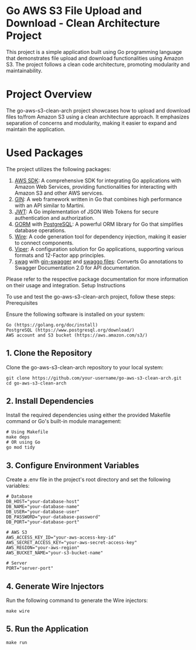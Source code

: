 # Go AWS S3 File Upload and Download - Clean Architecture Project
This project is a simple application built using Go programming language that demonstrates file upload and download functionalities using Amazon S3. The project follows a clean code architecture, promoting modularity and maintainability.

# Project Overview
The go-aws-s3-clean-arch project showcases how to upload and download files to/from Amazon S3 using a clean architecture approach. It emphasizes separation of concerns and modularity, making it easier to expand and maintain the application.

# Used Packages
The project utilizes the following packages:
1. [AWS SDK](https://github.com/aws/aws-sdk-go): A comprehensive SDK for integrating Go applications with Amazon Web Services, providing functionalities for interacting with Amazon S3 and other AWS services.
2. [GIN](github.com/gin-gonic/gin): A web framework written in Go that combines high performance with an API similar to Martini.
3. [JWT](github.com/golang-jwt/jwt): A Go implementation of JSON Web Tokens for secure authentication and authorization.
4. [GORM](https://gorm.io/index.html) with [PostgreSQL](https://gorm.io/docs/connecting_to_the_database.html#PostgreSQL): A powerful ORM library for Go that simplifies database operations.
5. [Wire](https://github.com/google/wire): A code generation tool for dependency injection, making it easier to connect components.
6. [Viper](https://github.com/spf13/viper): A configuration solution for Go applications, supporting various formats and 12-Factor app principles.
7. [swag](https://github.com/swaggo/swag) with [gin-swagger](https://github.com/swaggo/gin-swagger) and [swaggo files](github.com/swaggo/files): Converts Go annotations to Swagger Documentation 2.0 for API documentation.

Please refer to the respective package documentation for more information on their usage and integration.
Setup Instructions

To use and test the go-aws-s3-clean-arch project, follow these steps:
Prerequisites

Ensure the following software is installed on your system:

    Go (https://golang.org/doc/install)
    PostgreSQL (https://www.postgresql.org/download/)
    AWS account and S3 bucket (https://aws.amazon.com/s3/)

## 1. Clone the Repository

Clone the go-aws-s3-clean-arch repository to your local system:
```
git clone https://github.com/your-username/go-aws-s3-clean-arch.git
cd go-aws-s3-clean-arch
```
## 2. Install Dependencies

Install the required dependencies using either the provided Makefile command or Go's built-in module management:

```
# Using Makefile
make deps
# OR using Go
go mod tidy
```
## 3. Configure Environment Variables

Create a .env file in the project's root directory and set the following variables:
```.env
# Database
DB_HOST="your-database-host"
DB_NAME="your-database-name"
DB_USER="your-database-user"
DB_PASSWORD="your-database-password"
DB_PORT="your-database-port"

# AWS S3
AWS_ACCESS_KEY_ID="your-aws-access-key-id"
AWS_SECRET_ACCESS_KEY="your-aws-secret-access-key"
AWS_REGION="your-aws-region"
AWS_BUCKET_NAME="your-s3-bucket-name"

# Server
PORT="server-port"
```
## 4. Generate Wire Injectors

Run the following command to generate the Wire injectors:
```
make wire
```
## 5. Run the Application

```
make run
```
